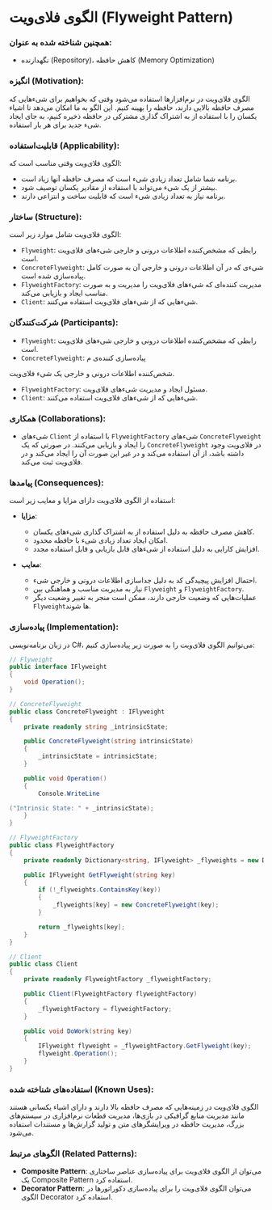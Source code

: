 # الگوی فلای‌ویت (Flyweight Pattern)

### همچنین شناخته شده به عنوان:
- نگهدارنده (Repository)، کاهش حافظه (Memory Optimization)

### انگیزه (Motivation):
الگوی فلای‌ویت در نرم‌افزارها استفاده می‌شود وقتی که بخواهیم برای شیء‌هایی که مصرف حافظه بالایی دارند، حافظه را بهینه کنیم. این الگو به ما امکان می‌دهد تا اشیاء یکسان را با استفاده از به اشتراک گذاری مشترکی در حافظه ذخیره کنیم، به جای ایجاد شیء جدید برای هر بار استفاده.

### قابلیت‌استفاده (Applicability):
الگوی فلای‌ویت وقتی مناسب است که:
- برنامه شما شامل تعداد زیادی شیء است که مصرف حافظه آنها زیاد است.
- بیشتر از یک شیء می‌تواند با استفاده از مقادیر یکسان توصیف شود.
- برنامه نیاز به تعداد زیادی شیء است که قابلیت ساخت و انتزاعی دارند.

### ساختار (Structure):
الگوی فلای‌ویت شامل موارد زیر است:
- `Flyweight`: رابطی که مشخص‌کننده اطلاعات درونی و خارجی شیء‌های فلای‌ویت است.
- `ConcreteFlyweight`: شیءی که در آن اطلاعات درونی و خارجی آن به صورت کامل پیاده‌سازی شده است.
- `FlyweightFactory`: مدیریت کننده‌ای که شیء‌های فلای‌ویت را مدیریت و به صورت مناسب ایجاد و بازیابی می‌کند.
- `Client`: شیء‌هایی که از شیء‌های فلای‌ویت استفاده می‌کنند.

### شرکت‌کنندگان (Participants):
- `Flyweight`: رابطی که مشخص‌کننده اطلاعات درونی و خارجی شیء‌های فلای‌ویت است.
- `ConcreteFlyweight`: پیاده‌سازی کننده‌ی م

شخص‌کننده اطلاعات درونی و خارجی یک شیء فلای‌ویت.
- `FlyweightFactory`: مسئول ایجاد و مدیریت شیء‌های فلای‌ویت.
- `Client`: شیء‌هایی که از شیء‌های فلای‌ویت استفاده می‌کنند.

### همکاری (Collaborations):
- شیء‌های `Client` با استفاده از `FlyweightFactory` شیء‌های `ConcreteFlyweight` را ایجاد و بازیابی می‌کنند. در صورتی که یک `ConcreteFlyweight` در فلای‌ویت وجود داشته باشد، از آن استفاده می‌کند و در غیر این صورت آن را ایجاد می‌کند و در فلای‌ویت ثبت می‌کند.

### پیامدها (Consequences):
استفاده از الگوی فلای‌ویت دارای مزایا و معایب زیر است:
- **مزایا**:
    - کاهش مصرف حافظه به دلیل استفاده از به اشتراک گذاری شیء‌های یکسان.
    - امکان ایجاد تعداد زیادی شیء با حافظه محدود.
    - افزایش کارایی به دلیل استفاده از شیء‌های قابل بازیابی و قابل استفاده مجدد.

- **معایب**:
    - احتمال افزایش پیچیدگی کد به دلیل جداسازی اطلاعات درونی و خارجی شیء.
    - نیاز به مدیریت مناسب و هماهنگی بین `Flyweight` و `FlyweightFactory`.
    - عملیات‌هایی که وضعیت خارجی دارند، ممکن است منجر به تغییر وضعیت دیگر `Flyweight`ها شوند.

### پیاده‌سازی (Implementation):
در زبان برنامه‌نویسی C#، می‌توانیم الگوی فلای‌ویت را به صورت زیر پیاده‌سازی کنیم:

```csharp
// Flyweight
public interface IFlyweight
{
    void Operation();
}

// ConcreteFlyweight
public class ConcreteFlyweight : IFlyweight
{
    private readonly string _intrinsicState;

    public ConcreteFlyweight(string intrinsicState)
    {
        _intrinsicState = intrinsicState;
    }

    public void Operation()
    {
        Console.WriteLine

("Intrinsic State: " + _intrinsicState);
    }
}

// FlyweightFactory
public class FlyweightFactory
{
    private readonly Dictionary<string, IFlyweight> _flyweights = new Dictionary<string, IFlyweight>();

    public IFlyweight GetFlyweight(string key)
    {
        if (!_flyweights.ContainsKey(key))
        {
            _flyweights[key] = new ConcreteFlyweight(key);
        }

        return _flyweights[key];
    }
}

// Client
public class Client
{
    private readonly FlyweightFactory _flyweightFactory;

    public Client(FlyweightFactory flyweightFactory)
    {
        _flyweightFactory = flyweightFactory;
    }

    public void DoWork(string key)
    {
        IFlyweight flyweight = _flyweightFactory.GetFlyweight(key);
        flyweight.Operation();
    }
}
```

### استفاده‌های شناخته شده (Known Uses):
الگوی فلای‌ویت در زمینه‌هایی که مصرف حافظه بالا دارند و دارای اشیاء یکسانی هستند مانند مدیریت منابع گرافیکی در بازی‌ها، مدیریت قطعات نرم‌افزاری در سیستم‌های بزرگ، مدیریت حافظه در ویرایشگرهای متن و تولید گزارش‌ها و مستندات استفاده می‌شود.

### الگوهای مرتبط (Related Patterns):
- **Composite Pattern**: می‌توان از الگوی فلای‌ویت برای پیاده‌سازی عناصر ساختاری یک Composite Pattern استفاده کرد.
- **Decorator Pattern**: می‌توان الگوی فلای‌ویت را برای پیاده‌سازی دکوراتورها در الگوی Decorator استفاده کرد.